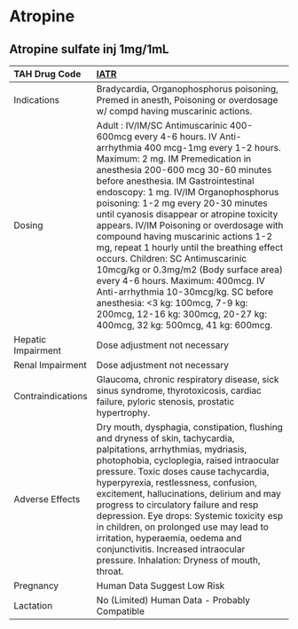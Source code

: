 # Atropine

## Atropine sulfate inj 1mg/1mL

| TAH Drug Code      | [IATR](https://www.tahsda.org.tw/drugs/hissearch.php?drug_code=IATR)                                                                                                                                                                                                                                                                                                                                                                                                                                                                                                                                                                                                                                                                                           |
|:-------------------|:---------------------------------------------------------------------------------------------------------------------------------------------------------------------------------------------------------------------------------------------------------------------------------------------------------------------------------------------------------------------------------------------------------------------------------------------------------------------------------------------------------------------------------------------------------------------------------------------------------------------------------------------------------------------------------------------------------------------------------------------------------------|
| Indications        | Bradycardia, Organophosphorus poisoning, Premed in anesth, Poisoning or overdosage w/ compd having muscarinic actions.                                                                                                                                                                                                                                                                                                                                                                                                                                                                                                                                                                                                                                         |
| Dosing             | Adult : IV/IM/SC Antimuscarinic 400-600mcg every 4-6 hours. IV Anti-arrhythmia 400 mcg-1mg every 1-2 hours. Maximum: 2 mg. IM Premedication in anesthesia 200-600 mcg 30-60 minutes before anesthesia. IM Gastrointestinal endoscopy: 1 mg. IV/IM Organophosphorus poisoning: 1-2 mg every 20-30 minutes until cyanosis disappear or atropine toxicity appears. IV/IM Poisoning or overdosage with compound having muscarinic actions 1-2 mg, repeat 1 hourly until the breathing effect occurs. Children: SC Antimuscarinic 10mcg/kg or 0.3mg/m2 (Body surface area) every 4-6 hours. Maximum: 400mcg. IV Anti-arrhythmia 10-30mcg/kg. SC before anesthesia: <3 kg: 100mcg, 7-9 kg: 200mcg, 12-16 kg: 300mcg, 20-27 kg: 400mcg, 32 kg: 500mcg, 41 kg: 600mcg. |
| Hepatic Impairment | Dose adjustment not necessary                                                                                                                                                                                                                                                                                                                                                                                                                                                                                                                                                                                                                                                                                                                                  |
| Renal Impairment   | Dose adjustment not necessary                                                                                                                                                                                                                                                                                                                                                                                                                                                                                                                                                                                                                                                                                                                                  |
| Contraindications  | Glaucoma, chronic respiratory disease, sick sinus syndrome, thyrotoxicosis, cardiac failure, pyloric stenosis, prostatic hypertrophy.                                                                                                                                                                                                                                                                                                                                                                                                                                                                                                                                                                                                                          |
| Adverse Effects    | Dry mouth, dysphagia, constipation, flushing and dryness of skin, tachycardia, palpitations, arrhythmias, mydriasis, photophobia, cycloplegia, raised intraocular pressure. Toxic doses cause tachycardia, hyperpyrexia, restlessness, confusion, excitement, hallucinations, delirium and may progress to circulatory failure and resp depression. Eye drops: Systemic toxicity esp in children, on prolonged use may lead to irritation, hyperaemia, oedema and conjunctivitis. Increased intraocular pressure. Inhalation: Dryness of mouth, throat.                                                                                                                                                                                                        |
| Pregnancy          | Human Data Suggest Low Risk                                                                                                                                                                                                                                                                                                                                                                                                                                                                                                                                                                                                                                                                                                                                    |
| Lactation          | No (Limited) Human Data - Probably Compatible                                                                                                                                                                                                                                                                                                                                                                                                                                                                                                                                                                                                                                                                                                                  |

